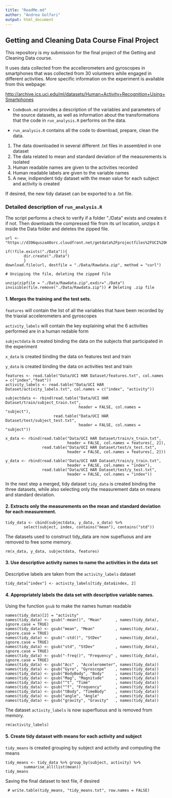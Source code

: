```yaml
---
title: "ReadMe.md"
author: "Andrea Golfari"
output: html_document
---
```


## Getting and Cleaning Data Course Final Project

This repository is my submission for the final project of the Getting and Cleaning Data course.

It uses data collected from the accellerometers and gyroscopes in smartphones that was collected from 30 volunteers while engaged in different activities.
More specific information on the experiment is available from this webpage:

<http://archive.ics.uci.edu/ml/datasets/Human+Activity+Recognition+Using+Smartphones>

* ```CodeBook.md``` provides a description of the variables and parameters of the source datasets, as well as information about the transformations that the code in ```run_analysis.R``` performs on the data.

* ```run_analysis.R``` contains all the code to download, prepare, clean the data.

1. The data downloaded in several different .txt files in assembled in one dataset
2. The data related to mean and standard deviation of the measurements is isolated
3. Human readable names are given to the activities recorded
4. Human readable labels are given to the variable names
5. A new, indipendent tidy dataset with the mean value for each subject and activity is created

If desired, the new tidy dataset can be exported to a .txt file.

### Detailed description of ```run_analysis.R```

The script performs a check to verify if a folder "./Data" exists and creates it if not. Then downloads the compressed file from its url location, unzips it inside the Data folder and deletes the zipped file.

``` 
url <- "https://d396qusza40orc.cloudfront.net/getdata%2Fprojectfiles%2FUCI%20HAR%20Dataset.zip"

if(!file.exists("./Data")){
        dir.create("./Data")
        }
download.file(url, destfile = "./Data/Rawdata.zip", method = "curl")

# Unzipping the file, deleting the zipped file

unzip(zipfile = "./Data/Rawdata.zip",exdir="./Data")
invisible(file.remove("./Data/Rawdata.zip")) # Deleting .zip file
```

#### 1. Merges the training and the test sets.

```features``` will contain the list of all the variables that have been recorded by the triaxial accelerometers and gyroscopes 

```activity_labels``` will contain the key explaining what the 6 activities performed are in a human redable form

```subjectdata``` is created binding the data on the subjects that participated in the experiment

```x_data``` is created binding the data on features test and train

```y_data``` is created binding the data on activities test and train

```
features <- read.table("Data/UCI HAR Dataset/features.txt", col.names = c("index","feat"))
activity_labels <- read.table("Data/UCI HAR Dataset/activity_labels.txt", col.names = c("index", "activity"))

subjectdata <- rbind(read.table("Data/UCI HAR Dataset/train/subject_train.txt", 
                                header = FALSE, col.names = "subject"),
                     read.table("Data/UCI HAR Dataset/test/subject_test.txt", 
                                header = FALSE, col.names = "subject"))

x_data <- rbind(read.table("Data/UCI HAR Dataset/train/x_train.txt", 
                           header = FALSE, col.names = features[, 2]),
                read.table("Data/UCI HAR Dataset/test/x_test.txt", 
                           header = FALSE, col.names = features[, 2]))

y_data <- rbind(read.table("Data/UCI HAR Dataset/train/y_train.txt", 
                           header = FALSE, col.names = "index"),
                read.table("Data/UCI HAR Dataset/test/y_test.txt", 
                           header = FALSE, col.names = "index"))
```
In the next step a merged, tidy dataset ```tidy_data``` is created binding the three datasets, while also selecting only the measurement data on means and standard deviation.

#### 2. Extracts only the measurements on the mean and standard deviation for each measurement.

```
tidy_data <- cbind(subjectdata, y_data, x_data) %>% 
        select(subject, index, contains("mean"), contains("std"))
```
The datasets used to construct tidy_data are now supefluous and are removed to free some memory.
```
rm(x_data, y_data, subjectdata, features)
```
#### 3. Use descriptive activity names to name the activities in the data set
Descriptive labels are taken from the ```activity_labels``` dataset

```
tidy_data["index"] <- activity_labels[tidy_data$index, 2]
```

#### 4. Appropriately labels the data set with descriptive variable names.

Using the function ```gsub``` to make the names human readable

```
names(tidy_data)[2] = "activity"
names(tidy_data) <- gsub("-mean()", "Mean"      , names(tidy_data), ignore.case = TRUE)
names(tidy_data) <- gsub("mean", "Mean"         , names(tidy_data), ignore.case = TRUE)
names(tidy_data) <- gsub("-std()", "StDev"      , names(tidy_data), ignore.case = TRUE)
names(tidy_data) <- gsub("std", "StDev"         , names(tidy_data), ignore.case = TRUE)
names(tidy_data) <- gsub("-freq()", "Frequency" , names(tidy_data), ignore.case = TRUE)
names(tidy_data) <- gsub("Acc" , "Accelerometer", names(tidy_data))
names(tidy_data) <- gsub("Gyro", "Gyroscope"    , names(tidy_data))
names(tidy_data) <- gsub("BodyBody", "Body"     , names(tidy_data))
names(tidy_data) <- gsub("Mag", "Magnitude"     , names(tidy_data))
names(tidy_data) <- gsub("^t", "Time"           , names(tidy_data))
names(tidy_data) <- gsub("^f", "Frequency"      , names(tidy_data))
names(tidy_data) <- gsub("tBody", "TimeBody"    , names(tidy_data))
names(tidy_data) <- gsub("angle", "Angle"       , names(tidy_data))
names(tidy_data) <- gsub("gravity", "Gravity"   , names(tidy_data))
```

The dataset ```activity_labels``` is now superfluous and is removed from memory.

```rm(activity_labels)```

#### 5. Create tidy dataset with means for each activity and subject

```tidy_means``` is created grouping by subject and activity and computing the means

```
tidy_means <- tidy_data %>% group_by(subject, activity) %>%
        summarise_all(list(mean))
tidy_means
```

Saving the final dataset to text file, if desired 

``` # write.table(tidy_means, "tidy_means.txt", row.names = FALSE)```

